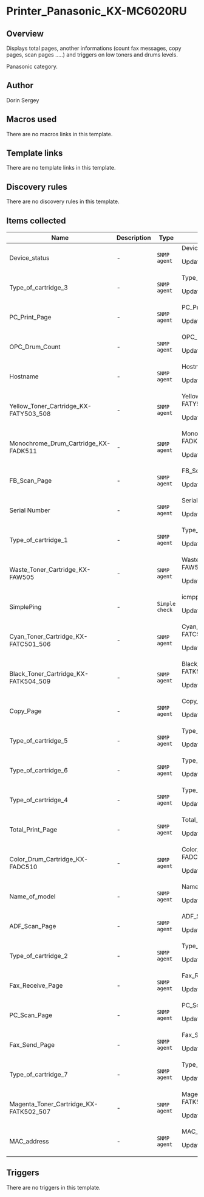 # Printer_Panasonic_KX-MC6020RU

## Overview

Displays total pages, another informations (count fax messages, copy pages, scan pages .....) and triggers on low toners and drums levels.  
  
Panasonic category.



## Author

Dorin Sergey

## Macros used

There are no macros links in this template.

## Template links

There are no template links in this template.

## Discovery rules

There are no discovery rules in this template.

## Items collected

|Name|Description|Type|Key and additional info|
|----|-----------|----|----|
|Device_status|<p>-</p>|`SNMP agent`|Device_status<p>Update: 1800</p>|
|Type_of_cartridge_3|<p>-</p>|`SNMP agent`|Type_of_cartridge_3<p>Update: 86400</p>|
|PC_Print_Page|<p>-</p>|`SNMP agent`|PC_Print_Page<p>Update: 7200</p>|
|OPC_Drum_Count|<p>-</p>|`SNMP agent`|OPC_Drum_Count<p>Update: 7200</p>|
|Hostname|<p>-</p>|`SNMP agent`|Hostname<p>Update: 86400</p>|
|Yellow_Toner_Cartridge_KX-FATY503_508|<p>-</p>|`SNMP agent`|Yellow_Toner_Cartridge_KX-FATY503_508<p>Update: 3600</p>|
|Monochrome_Drum_Cartridge_KX-FADK511|<p>-</p>|`SNMP agent`|Monochrome_Drum_Cartridge_KX-FADK511<p>Update: 3600</p>|
|FB_Scan_Page|<p>-</p>|`SNMP agent`|FB_Scan_Page<p>Update: 7200</p>|
|Serial Number|<p>-</p>|`SNMP agent`|Serial_Number<p>Update: 72000</p>|
|Type_of_cartridge_1|<p>-</p>|`SNMP agent`|Type_of_cartridge_1<p>Update: 86400</p>|
|Waste_Toner_Cartridge_KX-FAW505|<p>-</p>|`SNMP agent`|Waste_Toner_Cartridge_KX-FAW505<p>Update: 3600</p>|
|SimplePing|<p>-</p>|`Simple check`|icmpping<p>Update: 360</p>|
|Cyan_Toner_Cartridge_KX-FATC501_506|<p>-</p>|`SNMP agent`|Cyan_Toner_Cartridge_KX-FATC501_506<p>Update: 3600</p>|
|Black_Toner_Cartridge_KX-FATK504_509|<p>-</p>|`SNMP agent`|Black_Toner_Cartridge_KX-FATK504_509<p>Update: 3600</p>|
|Copy_Page|<p>-</p>|`SNMP agent`|Copy_Page<p>Update: 7200</p>|
|Type_of_cartridge_5|<p>-</p>|`SNMP agent`|Type_of_cartridge_5<p>Update: 86400</p>|
|Type_of_cartridge_6|<p>-</p>|`SNMP agent`|Type_of_cartridge_6<p>Update: 86400</p>|
|Type_of_cartridge_4|<p>-</p>|`SNMP agent`|Type_of_cartridge_4<p>Update: 86400</p>|
|Total_Print_Page|<p>-</p>|`SNMP agent`|Total_Print_Page<p>Update: 7200</p>|
|Color_Drum_Cartridge_KX-FADC510|<p>-</p>|`SNMP agent`|Color_Drum_Cartridge_KX-FADC510<p>Update: 3600</p>|
|Name_of_model|<p>-</p>|`SNMP agent`|Name_of_model<p>Update: 86400</p>|
|ADF_Scan_Page|<p>-</p>|`SNMP agent`|ADF_Scan_Page<p>Update: 7200</p>|
|Type_of_cartridge_2|<p>-</p>|`SNMP agent`|Type_of_cartridge_2<p>Update: 86400</p>|
|Fax_Receive_Page|<p>-</p>|`SNMP agent`|Fax_Receive_Page<p>Update: 7200</p>|
|PC_Scan_Page|<p>-</p>|`SNMP agent`|PC_Scan_Page<p>Update: 7200</p>|
|Fax_Send_Page|<p>-</p>|`SNMP agent`|Fax_Send_Page<p>Update: 7200</p>|
|Type_of_cartridge_7|<p>-</p>|`SNMP agent`|Type_of_cartridge_7<p>Update: 86400</p>|
|Magenta_Toner_Cartridge_KX-FATK502_507|<p>-</p>|`SNMP agent`|Magenta_Toner_Cartridge_KX-FATK502_507<p>Update: 3600</p>|
|MAC_address|<p>-</p>|`SNMP agent`|MAC_address<p>Update: 86400</p>|


## Triggers

There are no triggers in this template.

